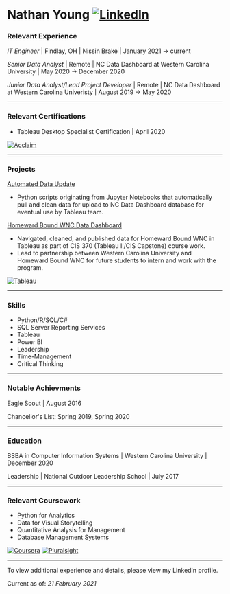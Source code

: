 # Nathan Young [![LinkedIn](https://img.shields.io/badge/-LINKEDIN-0077B5?style=for-the-badge&logo=linkedin&logoColor=white)](https://www.linkedin.com/in/nathayoung/)

### Relevant Experience

*IT Engineer* | Findlay, OH | Nissin Brake | January 2021 -> current 

*Senior Data Analyst* | Remote | NC Data Dashboard at Western Carolina University | May 2020 -> December 2020

*Junior Data Analyst/Lead Project Developer* | Remote | NC Data Dashboard at Western Carolina Univeristy | August 2019 -> May 2020 

***

### Relevant Certifications 
* Tableau Desktop Specialist Certification | April 2020

[![Acclaim](https://img.shields.io/badge/-ACCLAIM-0F4D92?style=for-the-badge&logo=acclaim&logoColor=white)](https://www.youracclaim.com/users/nathayoung/badges)
***

### Projects

[Automated Data Update](https://github.com/NC-Data-Dashboard)
* Python scripts originating from Jupyter Notebooks that automatically pull and clean data for upload to NC Data Dashboard database for eventual use by Tableau team.

[Homeward Bound WNC Data Dashboard](https://www.linkedin.com/posts/arthursalido_sbtdc-wcu-homewardbound-activity-6684478453695188992-_kb1/)
* Navigated, cleaned, and published data for Homeward Bound WNC in Tableau as part of CIS 370 (Tableau II/CIS Capstone) course work.
* Lead to partnership between Western Carolina University and Homeward Bound WNC for future students to intern and work with the program.

[![Tableau](https://img.shields.io/badge/-TABLEAU-B7410E?style=for-the-badge&logo=tableau&logoColor=white)](https://public.tableau.com/profile/nathayoung#!/)

***

### Skills

* Python/R/SQL/C#
* SQL Server Reporting Services
* Tableau
* Power BI
* Leadership
* Time-Management
* Critical Thinking

***

### Notable Achievments

Eagle Scout | August 2016

Chancellor's List: Spring 2019, Spring 2020

***

### Education

BSBA in Computer Information Systems | Western Carolina University | December 2020

Leadership | National Outdoor Leadership School | July 2017

***

### Relevant Coursework 

* Python for Analytics
* Data for Visual Storytelling
* Quantitative Analysis for Management
* Database Management Systems

[![Coursera](https://img.shields.io/badge/-COURSERA-0077B5?style=for-the-badge&logo=COURSERA&logoColor=white)](https://www.coursera.org/user/0f216ddea486002dd0ba0fbe76e503b9) 
[![Pluralsight](https://img.shields.io/badge/-PLURALSIGHT-50C878?style=for-the-badge&logo=pluralsight&logoColor=white)](https://app.pluralsight.com/profile/nathayoung)

***
To view additional experience and details, please view my LinkedIn profile.

Current as of: *21 February 2021*
